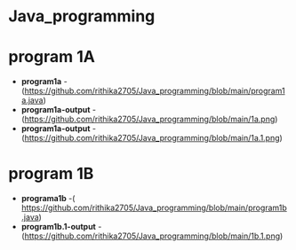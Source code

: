 # Java_programming
# program 1A
- **program1a** -(https://github.com/rithika2705/Java_programming/blob/main/program1a.java)
- **program1a-output** -(https://github.com/rithika2705/Java_programming/blob/main/1a.png)
- **program1a-output** -(https://github.com/rithika2705/Java_programming/blob/main/1a.1.png)
# program 1B
- **programa1b** -(  https://github.com/rithika2705/Java_programming/blob/main/program1b.java)
- **program1b.1-output** -(https://github.com/rithika2705/Java_programming/blob/main/1b.1.png)

       
